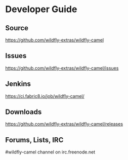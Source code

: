 # Developer Guide

## Source

https://github.com/wildfly-extras/wildfly-camel

## Issues

https://github.com/wildfly-extras/wildfly-camel/issues

## Jenkins

https://ci.fabric8.io/job/wildfly-camel/

## Downloads

https://github.com/wildfly-extras/wildfly-camel/releases

## Forums, Lists, IRC

\#wildfly-camel channel on irc.freenode.net
